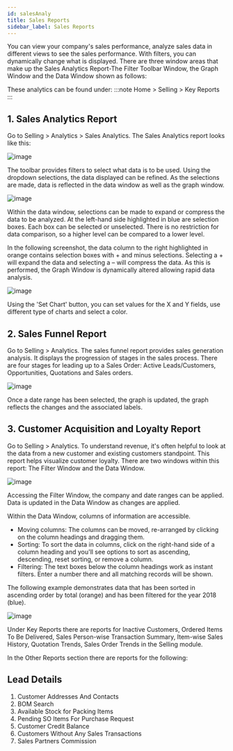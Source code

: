 ```yaml
---
id: salesAnaly
title: Sales Reports
sidebar_label: Sales Reports
---
```


You can view your company's sales performance, analyze sales data in different views to see the sales performance. With filters, you can dynamically change what is displayed. There are three window areas that make up the Sales Analytics Report-The Filter Toolbar Window, the Graph Window and the Data Window shown as follows:

These analytics can be found under:
:::note
Home > Selling > Key Reports
:::

## 1. Sales Analytics Report

Go to Selling > Analytics > Sales Analytics. The Sales Analytics report looks like this:

![image](images/image.jpg)

The toolbar provides filters to select what data is to be used. Using the dropdown selections, the data displayed can be refined. As the selections are made, data is reflected in the data window as well as the graph window.

![image](images/image.jpg)

Within the data window, selections can be made to expand or compress the data to be analyzed. At the left-hand side highlighted in blue are selection boxes. Each box can be selected or unselected. There is no restriction for data comparison, so a higher level can be compared to a lower level.

In the following screenshot, the data column to the right highlighted in orange contains selection boxes with + and minus selections. Selecting a + will expand the data and selecting a – will compress the data. As this is performed, the Graph Window is dynamically altered allowing rapid data analysis.

![image](images/image.jpg)

Using the 'Set Chart' button, you can set values for the X and Y fields, use different type of charts and select a color.

## 2. Sales Funnel Report

Go to Selling > Analytics. The sales funnel report provides sales generation analysis. It displays the progression of stages in the sales process. There are four stages for leading up to a Sales Order: Active Leads/Customers, Opportunities, Quotations and Sales orders.

![image](images/image.jpg)

Once a date range has been selected, the graph is updated, the graph reflects the changes and the associated labels.

## 3. Customer Acquisition and Loyalty Report

Go to Selling > Analytics. To understand revenue, it's often helpful to look at the data from a new customer and existing customers standpoint. This report helps visualize customer loyalty. There are two windows within this report: The Filter Window and the Data Window.

![image](images/image.jpg)

Accessing the Filter Window, the company and date ranges can be applied. Data is updated in the Data Window as changes are applied.

Within the Data Window, columns of information are accessible.

- Moving columns: The columns can be moved, re-arranged by clicking on the column headings and dragging them.
- Sorting: To sort the data in columns, click on the right-hand side of a column heading and you'll see options to sort as ascending, descending, reset sorting, or remove a column.
- Filtering: The text boxes below the column headings work as instant filters. Enter a number there and all matching records will be shown.

The following example demonstrates data that has been sorted in ascending order by total (orange) and has been filtered for the year 2018 (blue).

![image](images/image.jpg)

Under Key Reports there are reports for Inactive Customers, Ordered Items To Be Delivered, Sales Person-wise Transaction Summary, Item-wise Sales History, Quotation Trends, Sales Order Trends in the Selling module.

In the Other Reports section there are reports for the following:

## Lead Details

1. Customer Addresses And Contacts
1. BOM Search
1. Available Stock for Packing Items
1. Pending SO Items For Purchase Request
1. Customer Credit Balance
1. Customers Without Any Sales Transactions
1. Sales Partners Commission
